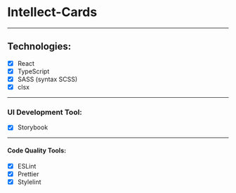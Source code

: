 # Intellect-Cards

---
## Technologies:
- [x] React
- [x] TypeScript
- [x] SASS (syntax SCSS)
- [x] clsx
---
### UI Development Tool:
- [x] Storybook
---
#### Code Quality Tools:
- [x] ESLint
- [x] Prettier
- [x] Stylelint